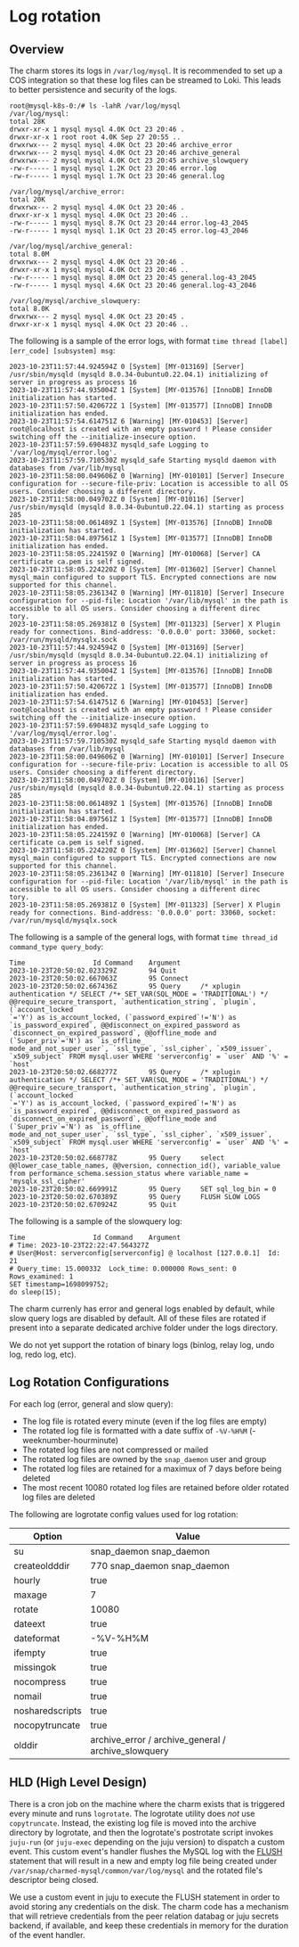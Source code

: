 # Log rotation

## Overview

The charm stores its logs in `/var/log/mysql`. It is recommended to set up a COS integration so that these log files can be streamed to Loki. This leads to better persistence and security of the logs.

```shell
root@mysql-k8s-0:/# ls -lahR /var/log/mysql
/var/log/mysql:
total 28K
drwxr-xr-x 1 mysql mysql 4.0K Oct 23 20:46 .
drwxr-xr-x 1 root root 4.0K Sep 27 20:55 ..
drwxrwx--- 2 mysql mysql 4.0K Oct 23 20:46 archive_error
drwxrwx--- 2 mysql mysql 4.0K Oct 23 20:46 archive_general
drwxrwx--- 2 mysql mysql 4.0K Oct 23 20:45 archive_slowquery
-rw-r----- 1 mysql mysql 1.2K Oct 23 20:46 error.log
-rw-r----- 1 mysql mysql 1.7K Oct 23 20:46 general.log

/var/log/mysql/archive_error:
total 20K
drwxrwx--- 2 mysql mysql 4.0K Oct 23 20:46 .
drwxr-xr-x 1 mysql mysql 4.0K Oct 23 20:46 ..
-rw-r----- 1 mysql mysql 8.7K Oct 23 20:44 error.log-43_2045
-rw-r----- 1 mysql mysql 1.1K Oct 23 20:45 error.log-43_2046

/var/log/mysql/archive_general:
total 8.0M
drwxrwx--- 2 mysql mysql 4.0K Oct 23 20:46 .
drwxr-xr-x 1 mysql mysql 4.0K Oct 23 20:46 ..
-rw-r----- 1 mysql mysql 8.0M Oct 23 20:45 general.log-43_2045
-rw-r----- 1 mysql mysql 4.6K Oct 23 20:46 general.log-43_2046

/var/log/mysql/archive_slowquery:
total 8.0K
drwxrwx--- 2 mysql mysql 4.0K Oct 23 20:45 .
drwxr-xr-x 1 mysql mysql 4.0K Oct 23 20:46 ..
```

The following is a sample of the error logs, with format `time thread [label] [err_code] [subsystem] msg`:

```shell
2023-10-23T11:57:44.924594Z 0 [System] [MY-013169] [Server] /usr/sbin/mysqld (mysqld 8.0.34-0ubuntu0.22.04.1) initializing of server in progress as process 16                                              
2023-10-23T11:57:44.935004Z 1 [System] [MY-013576] [InnoDB] InnoDB initialization has started.         
2023-10-23T11:57:50.420672Z 1 [System] [MY-013577] [InnoDB] InnoDB initialization has ended.         
2023-10-23T11:57:54.614751Z 6 [Warning] [MY-010453] [Server] root@localhost is created with an empty password ! Please consider switching off the --initialize-insecure option.                             
2023-10-23T11:57:59.690483Z mysqld_safe Logging to '/var/log/mysql/error.log'.                      
2023-10-23T11:57:59.710530Z mysqld_safe Starting mysqld daemon with databases from /var/lib/mysql   
2023-10-23T11:58:00.049606Z 0 [Warning] [MY-010101] [Server] Insecure configuration for --secure-file-priv: Location is accessible to all OS users. Consider choosing a different directory.                
2023-10-23T11:58:00.049702Z 0 [System] [MY-010116] [Server] /usr/sbin/mysqld (mysqld 8.0.34-0ubuntu0.22.04.1) starting as process 285                                                                       
2023-10-23T11:58:00.061489Z 1 [System] [MY-013576] [InnoDB] InnoDB initialization has started.        
2023-10-23T11:58:04.897561Z 1 [System] [MY-013577] [InnoDB] InnoDB initialization has ended.       
2023-10-23T11:58:05.224159Z 0 [Warning] [MY-010068] [Server] CA certificate ca.pem is self signed.  
2023-10-23T11:58:05.224220Z 0 [System] [MY-013602] [Server] Channel mysql_main configured to support TLS. Encrypted connections are now supported for this channel.                                         
2023-10-23T11:58:05.236134Z 0 [Warning] [MY-011810] [Server] Insecure configuration for --pid-file: Location '/var/lib/mysql' in the path is accessible to all OS users. Consider choosing a different direc
tory.                                                                                               
2023-10-23T11:58:05.269381Z 0 [System] [MY-011323] [Server] X Plugin ready for connections. Bind-address: '0.0.0.0' port: 33060, socket: /var/run/mysqld/mysqlx.sock                                        
2023-10-23T11:57:44.924594Z 0 [System] [MY-013169] [Server] /usr/sbin/mysqld (mysqld 8.0.34-0ubuntu0.22.04.1) initializing of server in progress as process 16                                              
2023-10-23T11:57:44.935004Z 1 [System] [MY-013576] [InnoDB] InnoDB initialization has started.         
2023-10-23T11:57:50.420672Z 1 [System] [MY-013577] [InnoDB] InnoDB initialization has ended.         
2023-10-23T11:57:54.614751Z 6 [Warning] [MY-010453] [Server] root@localhost is created with an empty password ! Please consider switching off the --initialize-insecure option.                             
2023-10-23T11:57:59.690483Z mysqld_safe Logging to '/var/log/mysql/error.log'.                      
2023-10-23T11:57:59.710530Z mysqld_safe Starting mysqld daemon with databases from /var/lib/mysql   
2023-10-23T11:58:00.049606Z 0 [Warning] [MY-010101] [Server] Insecure configuration for --secure-file-priv: Location is accessible to all OS users. Consider choosing a different directory.                
2023-10-23T11:58:00.049702Z 0 [System] [MY-010116] [Server] /usr/sbin/mysqld (mysqld 8.0.34-0ubuntu0.22.04.1) starting as process 285                                                                       
2023-10-23T11:58:00.061489Z 1 [System] [MY-013576] [InnoDB] InnoDB initialization has started.        
2023-10-23T11:58:04.897561Z 1 [System] [MY-013577] [InnoDB] InnoDB initialization has ended.       
2023-10-23T11:58:05.224159Z 0 [Warning] [MY-010068] [Server] CA certificate ca.pem is self signed.  
2023-10-23T11:58:05.224220Z 0 [System] [MY-013602] [Server] Channel mysql_main configured to support TLS. Encrypted connections are now supported for this channel.                                         
2023-10-23T11:58:05.236134Z 0 [Warning] [MY-011810] [Server] Insecure configuration for --pid-file: Location '/var/lib/mysql' in the path is accessible to all OS users. Consider choosing a different direc
tory.                                                                                               
2023-10-23T11:58:05.269381Z 0 [System] [MY-011323] [Server] X Plugin ready for connections. Bind-address: '0.0.0.0' port: 33060, socket: /var/run/mysqld/mysqlx.sock                                        
```

The following is a sample of the general logs, with format `time thread_id command_type query_body`:

```shell
Time                 Id Command    Argument                                                          
2023-10-23T20:50:02.023329Z        94 Quit                                                        
2023-10-23T20:50:02.667063Z        95 Connect                                                       
2023-10-23T20:50:02.667436Z        95 Query     /* xplugin authentication */ SELECT /*+ SET_VAR(SQL_MODE = 'TRADITIONAL') */ @@require_secure_transport, `authentication_string`, `plugin`, (`account_locked
`='Y') as is_account_locked, (`password_expired`!='N') as `is_password_expired`, @@disconnect_on_expired_password as `disconnect_on_expired_password`, @@offline_mode and (`Super_priv`='N') as `is_offline_
mode_and_not_super_user`, `ssl_type`, `ssl_cipher`, `x509_issuer`, `x509_subject` FROM mysql.user WHERE 'serverconfig' = `user` AND '%' = `host`                                                            
2023-10-23T20:50:02.668277Z        95 Query     /* xplugin authentication */ SELECT /*+ SET_VAR(SQL_MODE = 'TRADITIONAL') */ @@require_secure_transport, `authentication_string`, `plugin`, (`account_locked
`='Y') as is_account_locked, (`password_expired`!='N') as `is_password_expired`, @@disconnect_on_expired_password as `disconnect_on_expired_password`, @@offline_mode and (`Super_priv`='N') as `is_offline_
mode_and_not_super_user`, `ssl_type`, `ssl_cipher`, `x509_issuer`, `x509_subject` FROM mysql.user WHERE 'serverconfig' = `user` AND '%' = `host`                                                            
2023-10-23T20:50:02.668778Z        95 Query     select @@lower_case_table_names, @@version, connection_id(), variable_value from performance_schema.session_status where variable_name = 'mysqlx_ssl_cipher'
2023-10-23T20:50:02.669991Z        95 Query     SET sql_log_bin = 0                       
2023-10-23T20:50:02.670389Z        95 Query     FLUSH SLOW LOGS                              
2023-10-23T20:50:02.670924Z        95 Quit  
```

The following is a sample of the slowquery log:

```shell
Time                 Id Command    Argument
# Time: 2023-10-23T22:22:47.564327Z
# User@Host: serverconfig[serverconfig] @ localhost [127.0.0.1]  Id:    21
# Query_time: 15.000332  Lock_time: 0.000000 Rows_sent: 0  Rows_examined: 1
SET timestamp=1698099752;
do sleep(15);
```

The charm currenly has error and general logs enabled by default, while slow query logs are disabled by default. All of these files are rotated if present into a separate dedicated archive folder under the logs directory.

We do not yet support the rotation of binary logs (binlog, relay log, undo log, redo log, etc).

## Log Rotation Configurations

For each log (error, general and slow query):

- The log file is rotated every minute (even if the log files are empty)
- The rotated log file is formatted with a date suffix of `-%V-%H%M` (-weeknumber-hourminute)
- The rotated log files are not compressed or mailed
- The rotated log files are owned by the `snap_daemon` user and group
- The rotated log files are retained for a maximux of 7 days before being deleted
- The most recent 10080 rotated log files are retained before older rotated log files are deleted

The following are logrotate config values used for log rotation:

| Option | Value |
| --- | --- |
| su | snap_daemon snap_daemon |
| createoldddir | 770 snap_daemon snap_daemon |
| hourly | true |
| maxage | 7 |
| rotate | 10080 |
| dateext | true |
| dateformat | -%V-%H%M |
| ifempty | true |
| missingok | true |
| nocompress | true |
| nomail | true |
| nosharedscripts | true |
| nocopytruncate | true |
| olddir | archive_error / archive_general / archive_slowquery |

## HLD (High Level Design)

There is a cron job on the machine where the charm exists that is triggered every minute and runs `logrotate`. The logrotate utility does *not* use `copytruncate`. Instead, the existing log file is moved into the archive directory by logrotate, and then the logrotate's postrotate script invokes `juju-run` (or `juju-exec` depending on the juju version) to dispatch a custom event. This custom event's handler flushes the MySQL log with the [FLUSH](https://dev.mysql.com/doc/refman/8.0/en/flush.html) statement that will result in a new and empty log file being created under `/var/snap/charmed-mysql/common/var/log/mysql` and the rotated file's descriptor being closed.

We use a custom event in juju to execute the FLUSH statement in order to avoid storing any credentials on the disk. The charm code has a mechanism that will retrieve credentials from the peer relation databag or juju secrets backend, if available, and keep these credentials in memory for the duration of the event handler.